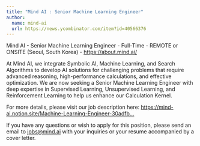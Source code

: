 ```yaml
---
title: "Mind AI : Senior Machine Learning Engineer"
author:
  name: mind-ai
  url: https://news.ycombinator.com/item?id=40566376
---
```

Mind AI - Senior Machine Learning Engineer - Full-Time - REMOTE or ONSITE (Seoul, South Korea) - <a href="https:&#x2F;&#x2F;about.mind.ai&#x2F;" rel="nofollow">https:&#x2F;&#x2F;about.mind.ai&#x2F;</a>

At Mind AI, we integrate Symbolic AI, Machine Learning, and Search Algorithms to develop AI solutions for challenging problems that require advanced reasoning, high-performance calculations, and effective optimization. We are now seeking a Senior Machine Learning Engineer with deep expertise in Supervised Learning, Unsupervised Learning, and Reinforcement Learning to help us enhance our Calculation Kernel.

For more details, please visit our job description here: <a href="https:&#x2F;&#x2F;mind-ai.notion.site&#x2F;Machine-Learning-Engineer-30adfb0c5121405ba15bcac0d863630f" rel="nofollow">https:&#x2F;&#x2F;mind-ai.notion.site&#x2F;Machine-Learning-Engineer-30adfb...</a>

If you have any questions or wish to apply for this position, please send an email to jobs@mind.ai with your inquiries or your resume accompanied by a cover letter.
